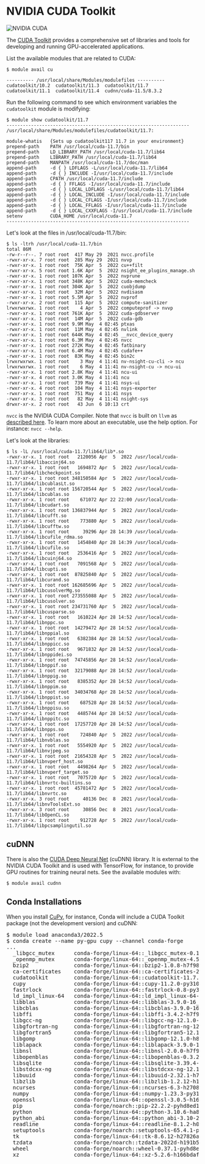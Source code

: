 # NVIDIA CUDA Toolkit

![NVIDIA CUDA](https://upload.wikimedia.org/wikipedia/en/b/b9/Nvidia_CUDA_Logo.jpg)

The [CUDA Toolkit](https://developer.nvidia.com/cuda-toolkit) provides a comprehensive set of libraries and tools for developing and running GPU-accelerated applications.

List the available modules that are related to CUDA:

```
$ module avail cu

---------- /usr/local/share/Modules/modulefiles ----------
cudatoolkit/10.2  cudatoolkit/11.3  cudatoolkit/11.7       
cudatoolkit/11.1  cudatoolkit/11.4  cudnn/cuda-11.5/8.3.2
```

Run the following command to see which environment variables the `cudatoolkit` module is modifying:

```
$ module show cudatoolkit/11.7
-------------------------------------------------------------------
/usr/local/share/Modules/modulefiles/cudatoolkit/11.7:

module-whatis   {Sets up cudatoolkit117 11.7 in your environment}
prepend-path    PATH /usr/local/cuda-11.7/bin
prepend-path    LD_LIBRARY_PATH /usr/local/cuda-11.7/lib64
prepend-path    LIBRARY_PATH /usr/local/cuda-11.7/lib64
prepend-path    MANPATH /usr/local/cuda-11.7/doc/man
append-path     -d { } LDFLAGS -L/usr/local/cuda-11.7/lib64
append-path     -d { } INCLUDE -I/usr/local/cuda-11.7/include
append-path     CPATH /usr/local/cuda-11.7/include
append-path     -d { } FFLAGS -I/usr/local/cuda-11.7/include
append-path     -d { } LOCAL_LDFLAGS -L/usr/local/cuda-11.7/lib64
append-path     -d { } LOCAL_INCLUDE -I/usr/local/cuda-11.7/include
append-path     -d { } LOCAL_CFLAGS -I/usr/local/cuda-11.7/include
append-path     -d { } LOCAL_FFLAGS -I/usr/local/cuda-11.7/include
append-path     -d { } LOCAL_CXXFLAGS -I/usr/local/cuda-11.7/include
setenv          CUDA_HOME /usr/local/cuda-11.7
-------------------------------------------------------------------
```

Let's look at the files in /usr/local/cuda-11.7/bin:

```
$ ls -ltrh /usr/local/cuda-11.7/bin
total 86M
-rw-r--r--. 7 root root  417 May 29  2021 nvcc.profile
-rwxr-xr-x. 7 root root  285 May 29  2021 nvvp
-rwxr-xr-x. 1 root root  75K Apr  5  2022 cu++filt
-rwxr-xr-x. 5 root root 1.6K Apr  5  2022 nsight_ee_plugins_manage.sh
-rwxr-xr-x. 1 root root 107K Apr  5  2022 nvprune
-rwxr-xr-x. 1 root root 348K Apr  5  2022 cuda-memcheck
-rwxr-xr-x. 1 root root 304K Apr  5  2022 cuobjdump
-rwxr-xr-x. 1 root root  32M Apr  5  2022 nvdisasm
-rwxr-xr-x. 1 root root 5.5M Apr  5  2022 nvprof
-rwxr-xr-x. 2 root root  115 Apr  5  2022 compute-sanitizer
lrwxrwxrwx. 1 root root    4 Apr  5  2022 computeprof -> nvvp
-rwxr-xr-x. 1 root root 761K Apr  5  2022 cuda-gdbserver
-rwxr-xr-x. 1 root root  14M Apr  5  2022 cuda-gdb
-rwxr-xr-x. 1 root root 9.9M May  4 02:45 ptxas
-rwxr-xr-x. 1 root root  11M May  4 02:45 nvlink
-rwxr-xr-x. 1 root root 644K May  4 02:45 __nvcc_device_query
-rwxr-xr-x. 1 root root 6.3M May  4 02:45 nvcc
-rwxr-xr-x. 1 root root 272K May  4 02:45 fatbinary
-rwxr-xr-x. 1 root root 6.4M May  4 02:45 cudafe++
-rwxr-xr-x. 1 root root  83K May  4 02:45 bin2c
lrwxrwxrwx. 1 root root    3 May  4 11:41 nv-nsight-cu-cli -> ncu
lrwxrwxrwx. 1 root root    6 May  4 11:41 nv-nsight-cu -> ncu-ui
-rwxr-xr-x. 1 root root 2.8K May  4 11:41 ncu-ui
-rwxr-xr-x. 4 root root 3.0K May  4 11:41 ncu
-rwxr-xr-x. 1 root root  739 May  4 11:41 nsys-ui
-rwxr-xr-x. 4 root root  104 May  4 11:41 nsys-exporter
-rwxr-xr-x. 1 root root  751 May  4 11:41 nsys
-rwxr-xr-x. 3 root root   82 May  4 11:41 nsight-sys
drwxr-xr-x. 2 root root   43 Jun  6 10:13 crt
```

`nvcc` is the NVIDIA CUDA Compiler. Note that `nvcc` is built on `llvm` as [described here](https://developer.nvidia.com/cuda-llvm-compiler). To learn more about an executable, use the help option. For instance: `nvcc --help`.


Let's look at the libraries:

```
$ ls -lL /usr/local/cuda-11.7/lib64/lib*.so
-rwxr-xr-x. 1 root root   2120056 Apr  5  2022 /usr/local/cuda-11.7/lib64/libaccinj64.so
-rwxr-xr-x. 1 root root   1694872 Apr  5  2022 /usr/local/cuda-11.7/lib64/libcheckpoint.so
-rwxr-xr-x. 1 root root 348150584 Apr  5  2022 /usr/local/cuda-11.7/lib64/libcublasLt.so
-rwxr-xr-x. 1 root root 156720544 Apr  5  2022 /usr/local/cuda-11.7/lib64/libcublas.so
-rwxr-xr-x. 1 root root    671072 Apr 22 22:00 /usr/local/cuda-11.7/lib64/libcudart.so
-rwxr-xr-x. 1 root root 136837944 Apr  5  2022 /usr/local/cuda-11.7/lib64/libcufft.so
-rwxr-xr-x. 1 root root    773880 Apr  5  2022 /usr/local/cuda-11.7/lib64/libcufftw.so
-rwxr-xr-x. 1 root root     39296 Apr 28 14:39 /usr/local/cuda-11.7/lib64/libcufile_rdma.so
-rwxr-xr-x. 1 root root   1454840 Apr 28 14:39 /usr/local/cuda-11.7/lib64/libcufile.so
-rwxr-xr-x. 1 root root   2536416 Apr  5  2022 /usr/local/cuda-11.7/lib64/libcuinj64.so
-rwxr-xr-x. 1 root root   7091568 Apr  5  2022 /usr/local/cuda-11.7/lib64/libcupti.so
-rwxr-xr-x. 1 root root  87825840 Apr  5  2022 /usr/local/cuda-11.7/lib64/libcurand.so
-rwxr-xr-x. 1 root root 162685696 Apr  5  2022 /usr/local/cuda-11.7/lib64/libcusolverMg.so
-rwxr-xr-x. 1 root root 273555088 Apr  5  2022 /usr/local/cuda-11.7/lib64/libcusolver.so
-rwxr-xr-x. 1 root root 234731760 Apr  5  2022 /usr/local/cuda-11.7/lib64/libcusparse.so
-rwxr-xr-x. 1 root root   1610224 Apr 28 14:52 /usr/local/cuda-11.7/lib64/libnppc.so
-rwxr-xr-x. 1 root root  14279472 Apr 28 14:52 /usr/local/cuda-11.7/lib64/libnppial.so
-rwxr-xr-x. 1 root root   6382384 Apr 28 14:52 /usr/local/cuda-11.7/lib64/libnppicc.so
-rwxr-xr-x. 1 root root   9671832 Apr 28 14:52 /usr/local/cuda-11.7/lib64/libnppidei.so
-rwxr-xr-x. 1 root root  74745856 Apr 28 14:52 /usr/local/cuda-11.7/lib64/libnppif.so
-rwxr-xr-x. 1 root root  32179088 Apr 28 14:52 /usr/local/cuda-11.7/lib64/libnppig.so
-rwxr-xr-x. 1 root root   8385352 Apr 28 14:52 /usr/local/cuda-11.7/lib64/libnppim.so
-rwxr-xr-x. 1 root root  34034768 Apr 28 14:52 /usr/local/cuda-11.7/lib64/libnppist.so
-rwxr-xr-x. 1 root root    687528 Apr 28 14:52 /usr/local/cuda-11.7/lib64/libnppisu.so
-rwxr-xr-x. 1 root root   4485744 Apr 28 14:52 /usr/local/cuda-11.7/lib64/libnppitc.so
-rwxr-xr-x. 1 root root  17257720 Apr 28 14:52 /usr/local/cuda-11.7/lib64/libnpps.so
-rwxr-xr-x. 1 root root    724840 Apr  5  2022 /usr/local/cuda-11.7/lib64/libnvblas.so
-rwxr-xr-x. 1 root root   5554920 Apr  5  2022 /usr/local/cuda-11.7/lib64/libnvjpeg.so
-rwxr-xr-x. 1 root root  21654328 Apr  5  2022 /usr/local/cuda-11.7/lib64/libnvperf_host.so
-rwxr-xr-x. 1 root root   4498264 Apr  5  2022 /usr/local/cuda-11.7/lib64/libnvperf_target.so
-rwxr-xr-x. 1 root root   7075720 Apr  5  2022 /usr/local/cuda-11.7/lib64/libnvrtc-builtins.so
-rwxr-xr-x. 1 root root  45781472 Apr  5  2022 /usr/local/cuda-11.7/lib64/libnvrtc.so
-rwxr-xr-x. 3 root root     40136 Dec  8  2021 /usr/local/cuda-11.7/lib64/libnvToolsExt.so
-rwxr-xr-x. 3 root root     30856 Dec  8  2021 /usr/local/cuda-11.7/lib64/libOpenCL.so
-rwxr-xr-x. 1 root root    912728 Apr  5  2022 /usr/local/cuda-11.7/lib64/libpcsamplingutil.so
```

## cuDNN

There is also the [CUDA Deep Neural Net](https://developer.nvidia.com/cudnn) (cuDNN) library. It is external to the NVIDIA CUDA Toolkit and is used with TensorFlow, for instance, to provide GPU routines for training neural nets. See the available modules with:

```
$ module avail cudnn
```

## Conda Installations

When you install [CuPy](https://cupy.dev), for instance, Conda will include a CUDA Toolkit package (not the development version) and cuDNN:

<pre>
$ module load anaconda3/2022.5
$ conda create --name py-gpu cupy --channel conda-forge
...
  _libgcc_mutex      conda-forge/linux-64::_libgcc_mutex-0.1-conda_forge
  _openmp_mutex      conda-forge/linux-64::_openmp_mutex-4.5-2_gnu
  bzip2              conda-forge/linux-64::bzip2-1.0.8-h7f98852_4
  ca-certificates    conda-forge/linux-64::ca-certificates-2022.9.24-ha878542_0
  cudatoolkit        conda-forge/linux-64::cudatoolkit-11.7.0-hd8887f6_10
  cupy               conda-forge/linux-64::cupy-11.2.0-py310h9216885_0
  fastrlock          conda-forge/linux-64::fastrlock-0.8-py310hd8f1fbe_2
  ld_impl_linux-64   conda-forge/linux-64::ld_impl_linux-64-2.36.1-hea4e1c9_2
  libblas            conda-forge/linux-64::libblas-3.9.0-16_linux64_openblas
  libcblas           conda-forge/linux-64::libcblas-3.9.0-16_linux64_openblas
  libffi             conda-forge/linux-64::libffi-3.4.2-h7f98852_5
  libgcc-ng          conda-forge/linux-64::libgcc-ng-12.1.0-h8d9b700_16
  libgfortran-ng     conda-forge/linux-64::libgfortran-ng-12.1.0-h69a702a_16
  libgfortran5       conda-forge/linux-64::libgfortran5-12.1.0-hdcd56e2_16
  libgomp            conda-forge/linux-64::libgomp-12.1.0-h8d9b700_16
  liblapack          conda-forge/linux-64::liblapack-3.9.0-16_linux64_openblas
  libnsl             conda-forge/linux-64::libnsl-2.0.0-h7f98852_0
  libopenblas        conda-forge/linux-64::libopenblas-0.3.21-pthreads_h78a6416_3
  libsqlite          conda-forge/linux-64::libsqlite-3.39.4-h753d276_0
  libstdcxx-ng       conda-forge/linux-64::libstdcxx-ng-12.1.0-ha89aaad_16
  libuuid            conda-forge/linux-64::libuuid-2.32.1-h7f98852_1000
  libzlib            conda-forge/linux-64::libzlib-1.2.12-h166bdaf_4
  ncurses            conda-forge/linux-64::ncurses-6.3-h27087fc_1
  numpy              conda-forge/linux-64::numpy-1.23.3-py310h53a5b5f_0
  openssl            conda-forge/linux-64::openssl-3.0.5-h166bdaf_2
  pip                conda-forge/noarch::pip-22.2.2-pyhd8ed1ab_0
  python             conda-forge/linux-64::python-3.10.6-ha86cf86_0_cpython
  python_abi         conda-forge/linux-64::python_abi-3.10-2_cp310
  readline           conda-forge/linux-64::readline-8.1.2-h0f457ee_0
  setuptools         conda-forge/noarch::setuptools-65.4.1-pyhd8ed1ab_0
  tk                 conda-forge/linux-64::tk-8.6.12-h27826a3_0
  tzdata             conda-forge/noarch::tzdata-2022d-h191b570_0
  wheel              conda-forge/noarch::wheel-0.37.1-pyhd8ed1ab_0
  xz                 conda-forge/linux-64::xz-5.2.6-h166bdaf_0
</pre>
